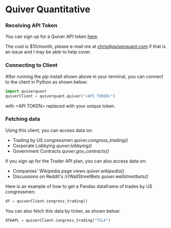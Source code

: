 # Quiver Quantitative
### Receiving API Token
You can sign up for a Quiver API token [here](https://api.quiverquant.com). 

The cost is $10/month, please e-mail me at <chris@quiverquant.com> if that is an issue and I may be able to help cover.

### Connecting to Client
After running the pip install shown above in your terminal, you can connect to the client in Python as shown below:
```python
import quiverquant
quiverClient = quiverquant.quiver("<API TOKEN>")
```
with \<API TOKEN\> replaced with your unique token.

### Fetching data
Using this client, you can access data on:
- Trading by US congressmen *quiver.congress_trading()*
- Corporate Lobbying *quiver.lobbying()*
- Government Contracts *quiver.gov_contracts()*

if you sign up for the Trader API plan, you can also access data on:
- Companies' Wikipedia page views *quiver.wikipedia()*
- Discussions on Reddit's /r/WallStreetBets *quiver.wallstreetbets()*

Here is an example of how to get a Pandas dataframe of trades by US congressmen:
```python
df = quiverClient.congress_trading()
```
You can also fetch this data by ticker, as shown below:
```python
dfAAPL = quiverClient.congress_trading("TSLA")
```

